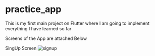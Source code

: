 # practice_app

<p> This is my first main project on Flutter where I am going to implement everything I have learned so far</p>
<p>Screens of the App are attached Below</p>

SingUp Screen
![signup](https://github.com/Abd-Khn/practice_app/assets/92436828/fc974ec8-5f2c-4832-95dd-0532bc4fb261)


